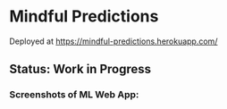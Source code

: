 # Mindful Predictions
Deployed at https://mindful-predictions.herokuapp.com/

## Status: Work in Progress

### Screenshots of ML Web App:
